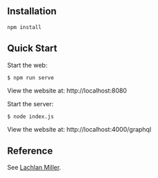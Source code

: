 ## Installation
```
npm install
```

## Quick Start
Start the web: 
```
$ npm run serve
```
View the website at: http://localhost:8080

Start the server:

```
$ node index.js
```
View the website at: http://localhost:4000/graphql


## Reference
See [Lachlan Miller](https://medium.com/@lachlanmiller_52885/graphql-basics-and-practical-examples-with-vue-6b649b9685e0).
